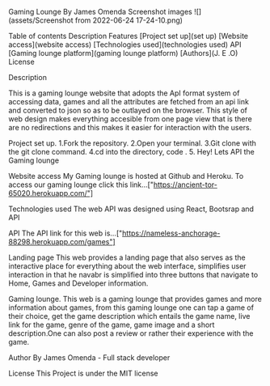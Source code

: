 Gaming Lounge By James Omenda Screenshot images ![](assets/Screenshot from 2022-06-24 17-24-10.png)

Table of contents 
Description Features 
[Project set up](set up) 
[Website access](website access) 
[Technologies used](technologies used) 
API 
[Gaming lounge platform](gaming lounge platform)
[Authors](J. E .O) License

Description

This is a gaming lounge website that adopts the ApI format system of accessing data, games and all the attributes are fetched from an api link and converted to json so as to be outlayed on the browser. This style of web design makes everything accesible from one page view that is there are no redirections and this makes it easier for interaction with the users.

Project set up.
1.Fork the repository.
2.Open your terminal.
3.Git clone with the git clone command.
4.cd into the directory, code .
5. Hey! Lets API the Gaming lounge

Website access My Gaming lounge is hosted at Github and Heroku. To access our gaming lounge click this link...["https://ancient-tor-65020.herokuapp.com/"]

Technologies used The web API was designed using React, Bootsrap and API

API The API link for this web is...["https://nameless-anchorage-88298.herokuapp.com/games"]

Landing page 
This web provides a landing page that also serves as the interactive place for everything about the web interface, simplifies user interaction in that he navabr is simplified into three buttons that navigate to Home, Games and Developer information.

Gaming lounge. 
This web is a gaming lounge that provides games and more information about games, from this gaming lounge one can tap a game of their choice, get the game description which entails the game name, live link for the game, genre of the game, game image and a short description.One can also post a review or rather their experience with the game.

Author By James Omenda - Full stack developer

License This Project is under the MIT license

